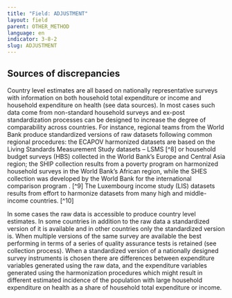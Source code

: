 ```yaml
---
title: "Field: ADJUSTMENT"
layout: field
parent: OTHER_METHOD
language: en
indicator: 3-8-2
slug: ADJUSTMENT
---
```

## Sources of discrepancies

Country level estimates are all based on nationally representative surveys with information on both household total expenditure or income and household expenditure on health (see data sources). In most cases such data come from non-standard household surveys and  ex-post standardization processes can be designed to increase the degree of comparability across countries. For instance, regional teams from the World Bank produce standardized versions of raw datasets following common regional procedures: the ECAPOV harmonized datasets are based  on the Living Standards Measurement Study datasets – LSMS [^8] or household budget surveys (HBS) collected in the World Bank’s Europe and Central Asia region; the SHIP collection results from a poverty program on harmonized household surveys in the World Bank’s African region, while the SHES collection was developed by the World Bank for the international comparison program . [^9] The Luxembourg income study (LIS) datasets results from effort to harmonize datasets from many high and middle-income countries. [^10] 

In some cases the raw data is accessible to produce country level estimates. In some countries in addition to the raw data a standardized version of it is available and in other countries only the standardized version is. When multiple versions of the same survey are available the best performing in terms of a series of quality assurance tests is retained (see collection process). When a standardized version of a nationally designed survey instruments is chosen there are differences between expenditure variables generated using the raw data, and the expenditure variables generated using the harmonization procedures which might result in different estimated incidence of the population with large household expenditure on health as a share of household total expenditure or income.